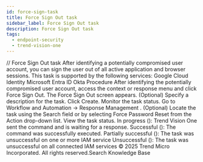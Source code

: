 ```yaml
---
id: force-sign-task
title: Force Sign Out task
sidebar_label: Force Sign Out task
description: Force Sign Out task
tags:
  - endpoint-security
  - trend-vision-one
---
```


/*<![CDATA[*/ $('#title').html($('meta[name=map-description]').attr('content')); /*]]>*/ Force Sign Out task After identifying a potentially compromised user account, you can sign the user out of all active application and browser sessions. This task is supported by the following services: Google Cloud Identity Microsoft Entra ID Okta Procedure After identifying the potentially compromised user account, access the context or response menu and click Force Sign Out. The Force Sign Out screen appears. (Optional) Specify a description for the task. Click Create. Monitor the task status. Go to Workflow and Automation → Response Management . (Optional) Locate the task using the Search field or by selecting Force Password Reset from the Action drop-down list. View the task status. In progress (): Trend Vision One sent the command and is waiting for a response. Successful (): The command was successfully executed. Partially successful (): The task was unsuccessful on one or more IAM service Unsuccessful (): The task was unsuccessful on all connected IAM services © 2025 Trend Micro Incorporated. All rights reserved.Search Knowledge Base